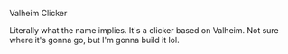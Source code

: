 Valheim Clicker

Literally what the name implies.  It's a clicker based on Valheim. Not sure where it's gonna go, but I'm gonna build it lol.